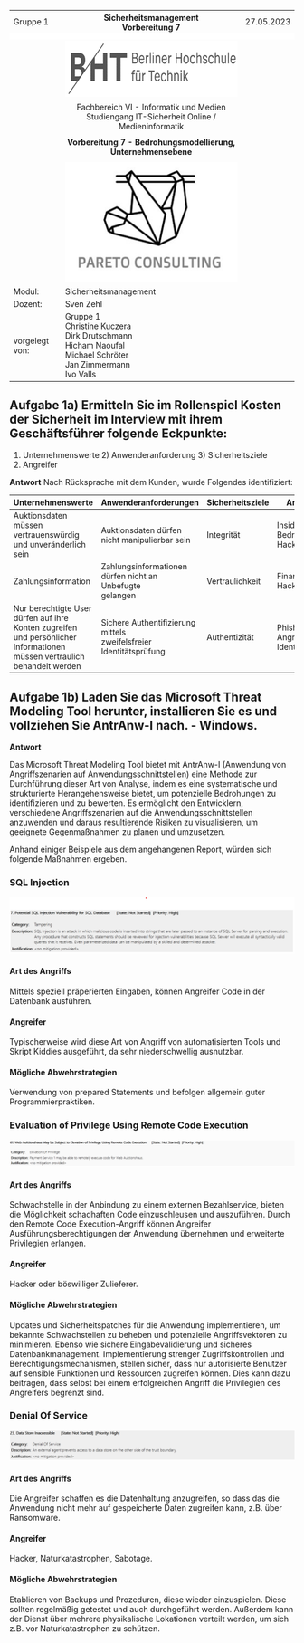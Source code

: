   <style>
    table, tr, td {
        border-collapse: collapse !important;
    border: none !important;
}
.centered{
    align:"center";
}
.blank_row
{
    height: 10px !important; /* overwrites any other rules */
    background-color: #FFFFFF;
}
    </style>
   <table width="100%" cellspacing="0" cellpadding="0" style="border:none;">
      <tbody>
        <tr>
          <td>Gruppe 1</td>
          <th>Sicherheitsmanagement<br />Vorbereitung 7</th>
          <td>27.05.2023</td>
        </tr>
        <tr class="blank_row">
              <td colspan="3"></td>
        </tr>
        <tr>
          <td><br /><br /><br /></td>
          <td align="center">
            <img
              src="./Assets/bht-logo.png"
              style="height:2.66cm;width:11.4cm;"
            />
          </td>
          <td></td>
        </tr>       
        <tr>
          <td></td>
          <td align="center">
            Fachbereich VI - Informatik und Medien<br />Studiengang
            IT-Sicherheit Online / Medieninformatik
          </td>
          <td></td>
        </tr>
        <tr align="center">
          <td></td>
          <td style="font-weight:bold; padding:8px">Vorbereitung 7 - Bedrohungsmodellierung, Unternehmensebene</td>
          <td></td>
        </tr>
        <tr>
          <td></td>
          <td align="center">
            <img
              src="./Assets/pareto-logo.jpg"
            style="height:5.6cm;width:8.31cm;"
            />
          </td>
          <td></td>
        </tr>
        <tr>
          <td>Modul:</td>
          <td>Sicherheitsmanagement</td>
          <td></td>
        </tr>
        <tr>
          <td>Dozent:</td>
          <td>Sven Zehl</td>
          <td></td>
        </tr>
        <tr>
          <td>vorgelegt von:</td>
          <td>
            Gruppe 1<br />Christine Kuczera<br />Dirk Drutschmann<br />Hicham
            Naoufal<br />Michael Schröter<br />Jan Zimmermann<br />Ivo Valls
          </td>
          <td></td>
        </tr>
      </tbody>
    </table>
<div style="page-break-after: always"></div>

## Aufgabe 1a) Ermitteln Sie im Rollenspiel Kosten der Sicherheit im Interview mit ihrem Geschäftsführer folgende Eckpunkte:
1) Unternehmenswerte 2) Anwenderanforderung 3) Sicherheitsziele
4) Angreifer 

**Antwort**
Nach Rücksprache mit dem Kunden, wurde Folgendes identifiziert:

| Unternehmenswerte                                                                                                             | Anwenderanforderungen                                                  | Sicherheitsziele | Angreifer                               |
|-------------------------------------------------------------------------------------------------------------------------------|------------------------------------------------------------------------|------------------|-----------------------------------------|
| Auktionsdaten müssen <br>vertrauenswürdig und unveränderlich sein                                                            | Auktionsdaten dürfen nicht manipulierbar sein                          | Integrität       | Insider-Bedrohungen, <br>Hacker         |
| Zahlungsinformation                                                                                                           | Zahlungsinformationen <br>dürfen nicht an Unbefugte <br>gelangen      | Vertraulichkeit  | Finanzamt, <br>Hacker                   |
| Nur berechtigte User dürfen auf ihre Konten zugreifen <br>und persönlicher Informationen müssen vertraulich behandelt werden | Sichere Authentifizierung mittels <br>zweifelsfreier Identitätsprüfung | Authentizität    | Phishing-Angreifer, <br>Identitätsdiebe |

<div style="page-break-after: always"></div>

## Aufgabe 1b) Laden Sie das Microsoft Threat Modeling Tool herunter, installieren Sie es und vollziehen Sie AntrAnw-I nach. - Windows. 

**Antwort**

Das Microsoft Threat Modeling Tool bietet mit AntrAnw-I (Anwendung von Angriffszenarien auf Anwendungsschnittstellen) eine Methode zur Durchführung dieser Art von Analyse, indem es eine systematische und strukturierte Herangehensweise bietet, um potenzielle Bedrohungen zu identifizieren und zu bewerten. Es ermöglicht den Entwicklern, verschiedene Angriffszenarien auf die Anwendungsschnittstellen anzuwenden und daraus resultierende Risiken zu visualisieren, um geeignete Gegenmaßnahmen zu planen und umzusetzen.

Anhand einiger Beispiele aus dem angehangenen Report, würden sich folgende Maßnahmen ergeben.

### SQL Injection
![SQLInjection](./Assets/SQLInjection.png)

#### Art des Angriffs
Mittels speziell präperierten Eingaben, können Angreifer Code in der Datenbank ausführen.
#### Angreifer
Typischerweise wird diese Art von Angriff von automatisierten Tools und Skript Kiddies ausgeführt, da sehr niederschwellig ausnutzbar.
#### Mögliche Abwehrstrategien
Verwendung von prepared Statements und befolgen allgemein guter Programmierpraktiken.

<div style="page-break-after: always"></div>

### Evaluation of Privilege Using Remote Code Execution
![EOPPayment](./Assets/EOPPayment.png)

#### Art des Angriffs
Schwachstelle in der Anbindung zu einem externen Bezahlservice, bieten die Möglichkeit schadhaften Code einzuschleusen und auszuführen. Durch den Remote Code Execution-Angriff können Angreifer Ausführungsberechtigungen der Anwendung übernehmen und erweiterte Privilegien erlangen.
#### Angreifer
Hacker oder böswilliger Zulieferer. 
#### Mögliche Abwehrstrategien
Updates und Sicherheitspatches für die Anwendung implementieren, um bekannte Schwachstellen zu beheben und potenzielle Angriffsvektoren zu minimieren.
Ebenso wie sichere Eingabevalidierung und sicheres Datenbankmanagement.
Implementierung strenger Zugriffskontrollen und Berechtigungsmechanismen, stellen sicher, dass nur autorisierte Benutzer auf sensible Funktionen und Ressourcen zugreifen können. Dies kann dazu beitragen, dass selbst bei einem erfolgreichen Angriff die Privilegien des Angreifers begrenzt sind.

### Denial Of Service
![NoData](./Assets/NoData.png)

#### Art des Angriffs
Die Angreifer schaffen es die Datenhaltung anzugreifen, so dass das die Anwendung nicht mehr auf gespeicherte Daten zugreifen kann, z.B. über Ransomware.
#### Angreifer
Hacker, Naturkatastrophen, Sabotage.
#### Mögliche Abwehrstrategien
Etablieren von Backups und Prozeduren, diese wieder einzuspielen. Diese sollten regelmäßig getestet und auch durchgeführt werden. Außerdem kann der Dienst über mehrere physikalische Lokationen verteilt werden, um sich z.B. vor Naturkatastrophen zu schützen. 